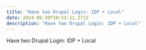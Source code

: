 ```yaml
---
title: "Have two Drupal Login: IDP + Local"
date: 2024-06-30T10:53:11.271Z
description: "Have two Drupal Login: IDP + Local"
---
```

Have two Drupal Login: IDP + Local